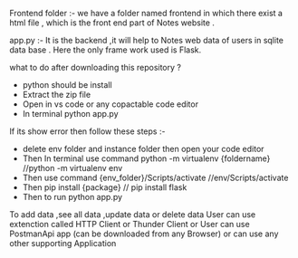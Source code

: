 Frontend folder :-
we have a folder named frontend  in which there exist a html file ,
which is the front end part of Notes website .

app.py :-
It is the backend ,it will help to Notes web data of users in sqlite data base . Here the only frame work used is Flask.

what to do after downloading this repository ?
* python should be install 
* Extract the zip file
* Open in vs code or any copactable code editor 
* In terminal python app.py

If its show error then follow these steps :-
* delete env folder and instance folder then open your code editor
* Then In terminal  use command python -m virtualenv {foldername} //python -m virtualenv env
* Then  use command {env_folder}/Scripts/activate //env/Scripts/activate
* Then pip install {package}  // pip install flask
* Then to run python app.py

To add data ,see all data ,update data or delete data User can use extenction called HTTP Client or Thunder Client or User can use PostmanApi app (can be downloaded from any Browser) or can use any other supporting Application